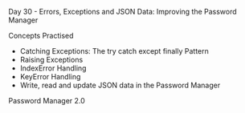 Day 30 - Errors, Exceptions and JSON Data: Improving the Password Manager

Concepts Practised

- Catching Exceptions: The try catch except finally Pattern
- Raising Exceptions
- IndexError Handling
- KeyError Handling
- Write, read and update JSON data in the Password Manager

Password Manager 2.0
